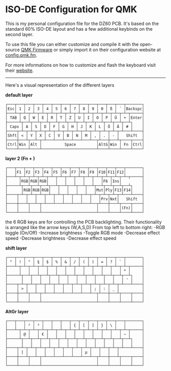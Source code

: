 # ISO-DE Configuration for QMK
This is my personal configuration file for the DZ60 PCB. It's based on the standard 60% ISO-DE layout and has a few additional keybinds on the second layer.

To use this file you can either customize and compile it with the open-source [QMK Firmware](https://github.com/qmk/qmk_firmware) or simply import it on their configuration website at [config.qmk.fm](https://config.qmk.fm).

For more informations on how to customize and flash the keyboard visit their [website](https://docs.qmk.fm/).

---

Here's a visual representation of the different layers

**default layer**
```
┌───┬───┬───┬───┬───┬───┬───┬───┬───┬───┬───┬───┬───┬───────┐
│Esc│ 1 │ 2 │ 3 │ 4 │ 5 │ 6 │ 7 │ 8 │ 9 │ 0 │ ß │ ´ │Backspc│
├───┴─┬─┴─┬─┴─┬─┴─┬─┴─┬─┴─┬─┴─┬─┴─┬─┴─┬─┴─┬─┴─┬─┴─┬─┴─┬─────┤
│ TAB │ Q │ W │ E │ R │ T │ Z │ U │ I │ O │ P │ Ü │ + │Enter│
├─────┴┬──┴┬──┴┬──┴┬──┴┬──┴┬──┴┬──┴┬──┴┬──┴┬──┴┬──┴┬──┴┐    │
│ Caps │ A │ S │ D │ F │ G │ H │ J │ K │ L │ Ö │ Ä │ # │    │
├────┬─┴─┬─┴─┬─┴─┬─┴─┬─┴─┬─┴─┬─┴─┬─┴─┬─┴─┬─┴─┬─┴─┬─┴───┴────┤
│Shft│ < │ Y │ X │ C │ V │ B │ N │ M │ , │ . │ - │   Shift  │
├────┼───┴┬──┴─┬─┴───┴───┴───┴───┴───┴──┬┴───┼───┴┬────┬────┤
│Ctrl│Win │Alt │          Space         │AltG│Win │ Fn │Ctrl│
└────┴────┴────┴────────────────────────┴────┴────┴────┴────┘
```

**layer 2 (Fn + )**
```
┌───┬───┬───┬───┬───┬───┬───┬───┬───┬───┬───┬───┬───┬───────┐
│   │F1 │F2 │F3 │F4 │F5 │F6 │F7 │F8 │F9 │F10│F11│F12│       │
├───┴─┬─┴─┬─┴─┬─┴─┬─┴─┬─┴─┬─┴─┬─┴─┬─┴─┬─┴─┬─┴─┬─┴─┬─┴─┬─────┤
│     │RGB│RGB│RGB│   │   │   │   │   │   │F6 │Ins│         │
├─────┴┬──┴┬──┴┬──┴┬──┴┬──┴┬──┴┬──┴┬──┴┬──┴┬──┴┬──┴┬──┴┐    │
│      │RGB│RGB│RGB│   │   │   │   │   │Mut│Ply│F13│F14│    │
├────┬─┴─┬─┴─┬─┴─┬─┴─┬─┴─┬─┴─┬─┴─┬─┴─┬─┴─┬─┴─┬─┴─┬─┴───┴────┤
│    │   │   │   │   │   │   │   │   │   │Prv│Nxt│   Shift  │
├────┼───┴┬──┴─┬─┴───┴───┴───┴───┴───┴──┬┴───┼───┴┬────┬────┤
│    │    │    │                        │    │    │(Fn)│    │
└────┴────┴────┴────────────────────────┴────┴────┴────┴────┘
```
the 6 RGB keys are for controlling the PCB backlighting. Their functionality is arranged like the arrow keys (W,A,S,D)
From top left to bottom right:
-RGB toggle (On/Off)
-Increase brightness
-Toggle RGB mode
-Decrease effect speed
-Decrease brightness
-Decrease effect speed

**shift layer**
```
┌───┬───┬───┬───┬───┬───┬───┬───┬───┬───┬───┬───┬───┬───────┐
│ ° │ ! │ " │ § │ $ │ % │ & │ / │ ( │ ) │ = │ ? │ ` │       │
├───┴─┬─┴─┬─┴─┬─┴─┬─┴─┬─┴─┬─┴─┬─┴─┬─┴─┬─┴─┬─┴─┬─┴─┬─┴─┬─────┤
│     │   │   │   │   │   │   │   │   │   │   │   │ * │     │
├─────┴┬──┴┬──┴┬──┴┬──┴┬──┴┬──┴┬──┴┬──┴┬──┴┬──┴┬──┴┬──┴┐    │
│      │   │   │   │   │   │   │   │   │   │   │   │ ' │    │
├────┬─┴─┬─┴─┬─┴─┬─┴─┬─┴─┬─┴─┬─┴─┬─┴─┬─┴─┬─┴─┬─┴─┬─┴───┴────┤
│    │ > │   │   │   │   │   │   │   │ ; │ : │ _ │          │
├────┼───┴┬──┴─┬─┴───┴───┴───┴───┴───┴──┬┴───┼───┴┬────┬────┤
│    │    │    │                        │    │    │    │    │
└────┴────┴────┴────────────────────────┴────┴────┴────┴────┘
```

**AltGr layer**
```
┌───┬───┬───┬───┬───┬───┬───┬───┬───┬───┬───┬───┬───┬───────┐
│   │   │ ² │ ³ │   │   │   │ { │ [ │ ] │ } │ \ │   │       │
├───┴─┬─┴─┬─┴─┬─┴─┬─┴─┬─┴─┬─┴─┬─┴─┬─┴─┬─┴─┬─┴─┬─┴─┬─┴─┬─────┤
│     │ @ │   │ € │   │   │   │   │   │   │   │   │ ~ │     │
├─────┴┬──┴┬──┴┬──┴┬──┴┬──┴┬──┴┬──┴┬──┴┬──┴┬──┴┬──┴┬──┴┐    │
│      │   │   │   │   │   │   │   │   │   │   │   │   │    │
├────┬─┴─┬─┴─┬─┴─┬─┴─┬─┴─┬─┴─┬─┴─┬─┴─┬─┴─┬─┴─┬─┴─┬─┴───┴────┤
│    │ | │   │   │   │   │   │   │ µ │   │   │   │          │
├────┼───┴┬──┴─┬─┴───┴───┴───┴───┴───┴──┬┴───┼───┴┬────┬────┤
│    │    │    │                        │    │    │    │    │
└────┴────┴────┴────────────────────────┴────┴────┴────┴────┘
```
